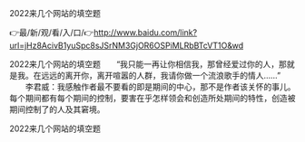 2022来几个网站的填空题

👉最/新/观/看/入/口/👉http://www.baidu.com/link?url=jHz8AcivB1yuSpc8sJSrNM3GjOR6OSPiMLRbBTcVT1O&wd

2022来几个网站的填空题　　“我只能一再让你相信我，那曾经爱过你的人，那就是我。在远远的离开你，离开喧嚣的人群，我请你做一个流浪歌手的情人……”
　　李君威：我感触作者最不要看的即是期间的中心，那不是作者该关怀的事儿。每个期间都有每个期间的控制，要害在乎怎样领会和创造所处期间的特性，创造被期间控制了的人及其窘境。


2022来几个网站的填空题
